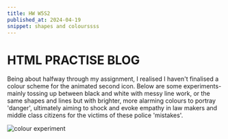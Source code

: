 ```yaml
---
title: HW W5S2
published_at: 2024-04-19
snippet: shapes and colourssss
---
```


# HTML PRACTISE BLOG

Being about halfway through my assignment, I realised I haven't finalised a colour scheme for the animated second icon. Below are some experiments- mainly tossing up between black and white with messy line work, or the same shapes and lines but with brighter, more alarming colours to portray 'danger', ultimately aiming to shock and evoke empathy in law makers and middle class citizens for the victims of these police 'mistakes'.

![colour experiment](/w5/coloursss.png)

